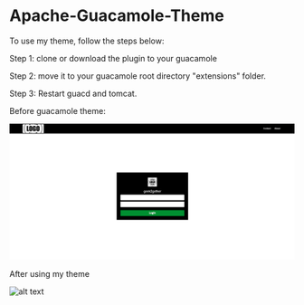# Apache-Guacamole-Theme

To use my theme, follow the steps below:

Step 1: clone or download the plugin to your guacamole 

Step 2: move it to your guacamole root directory "extensions" folder.

Step 3: Restart guacd and tomcat.


Before guacamole theme:

![alt text](resources/geek2gether-branding.png)


After using my theme

![alt text]([http://url/to/img.png](https://github.com/geek2gether/Apache-Guacamole-Theme/blob/main/resources/guaca-login%20page.png)https://github.com/geek2gether/Apache-Guacamole-Theme/blob/main/resources/guaca-login%20page.png)

